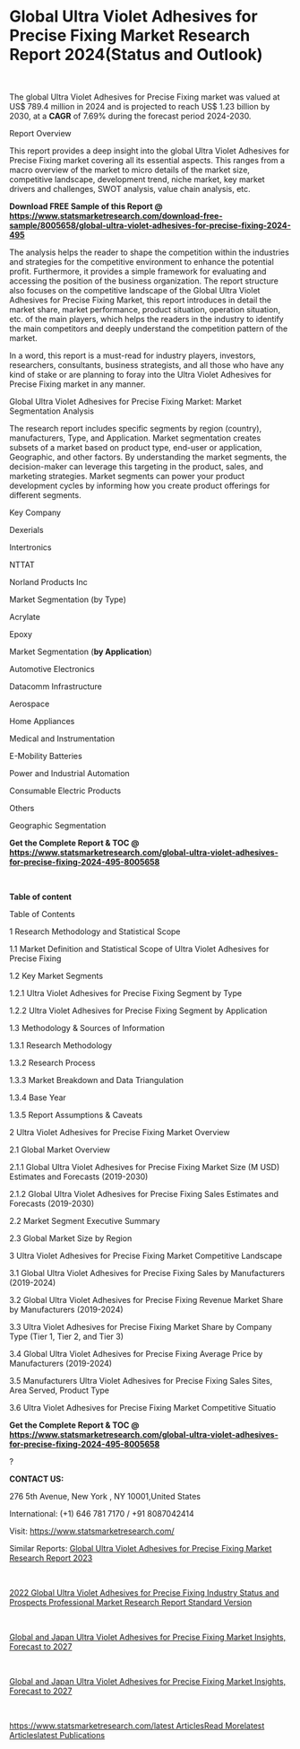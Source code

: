 <h1>Global Ultra Violet Adhesives for Precise Fixing Market Research Report 2024(Status and Outlook)</h1><br/><p>The global Ultra Violet Adhesives for Precise Fixing market was valued at US$ 789.4 million in 2024 and is projected to reach US$ 1.23 billion by 2030, at a <strong>CAGR</strong> of 7.69% during the forecast period 2024-2030.</p>
 
 
 
 <p>Report Overview</p>
 
 
 
 <p>This report provides a deep insight into the global Ultra Violet Adhesives for Precise Fixing market covering all its essential aspects. This ranges from a macro overview of the market to micro details of the market size, competitive landscape, development trend, niche market, key market drivers and challenges, SWOT analysis, value chain analysis, etc.</p>
 
 
 
 <p><strong>Download FREE Sample of this Report @ <a href="https://www.statsmarketresearch.com/download-free-sample/8005658/global-ultra-violet-adhesives-for-precise-fixing-2024-495">https://www.statsmarketresearch.com/download-free-sample/8005658/global-ultra-violet-adhesives-for-precise-fixing-2024-495</a></strong></p>
 
 
 
 <p>The analysis helps the reader to shape the competition within the industries and strategies for the competitive environment to enhance the potential profit. Furthermore, it provides a simple framework for evaluating and accessing the position of the business organization. The report structure also focuses on the competitive landscape of the Global Ultra Violet Adhesives for Precise Fixing Market, this report introduces in detail the market share, market performance, product situation, operation situation, etc. of the main players, which helps the readers in the industry to identify the main competitors and deeply understand the competition pattern of the market.</p>
 
 
 
 <p>In a word, this report is a must-read for industry players, investors, researchers, consultants, business strategists, and all those who have any kind of stake or are planning to foray into the Ultra Violet Adhesives for Precise Fixing market in any manner.</p>
 
 
 
 <p>Global Ultra Violet Adhesives for Precise Fixing Market: Market Segmentation Analysis</p>
 
 
 
 <p>The research report includes specific segments by region (country), manufacturers, Type, and Application. Market segmentation creates subsets of a market based on product type, end-user or application, Geographic, and other factors. By understanding the market segments, the decision-maker can leverage this targeting in the product, sales, and marketing strategies. Market segments can power your product development cycles by informing how you create product offerings for different segments.</p>
 
 
 
 <p>Key Company</p>
 
 
 
 <p>Dexerials</p>
 
 
 
 <p>Intertronics</p>
 
 
 
 <p>NTTAT</p>
 
 
 
 <p>Norland Products Inc</p>
 
 
 
 <p>Market Segmentation (by Type)</p>
 
 
 
 <p>Acrylate</p>
 
 
 
 <p>Epoxy</p>
 
 
 
 <p>Market Segmentation (<strong>by Application</strong>)</p>
 
 
 
 <p>Automotive Electronics</p>
 
 
 
 <p>Datacomm Infrastructure</p>
 
 
 
 <p>Aerospace</p>
 
 
 
 <p>Home Appliances</p>
 
 
 
 <p>Medical and Instrumentation</p>
 
 
 
 <p>E-Mobility Batteries</p>
 
 
 
 <p>Power and Industrial Automation</p>
 
 
 
 <p>Consumable Electric Products</p>
 
 
 
 <p>Others</p>
 
 
 
 <p>Geographic Segmentation</p>
 
 
 
 <div><b>Get the Complete Report & TOC @ <a href="https://www.statsmarketresearch.com/global-ultra-violet-adhesives-for-precise-fixing-2024-495-8005658">https://www.statsmarketresearch.com/global-ultra-violet-adhesives-for-precise-fixing-2024-495-8005658</a></b></div>
 
 
 
 <p><br />
 
 <b>Table of content</b></p>
 
 
 
 <p>Table of Contents<br />
 
 1 Research Methodology and Statistical Scope<br />
 
 1.1 Market Definition and Statistical Scope of Ultra Violet Adhesives for Precise Fixing<br />
 
 1.2 Key Market Segments<br />
 
 1.2.1 Ultra Violet Adhesives for Precise Fixing Segment by Type<br />
 
 1.2.2 Ultra Violet Adhesives for Precise Fixing Segment by Application<br />
 
 1.3 Methodology & Sources of Information<br />
 
 1.3.1 Research Methodology<br />
 
 1.3.2 Research Process<br />
 
 1.3.3 Market Breakdown and Data Triangulation<br />
 
 1.3.4 Base Year<br />
 
 1.3.5 Report Assumptions & Caveats<br />
 
 2 Ultra Violet Adhesives for Precise Fixing Market Overview<br />
 
 2.1 Global Market Overview<br />
 
 2.1.1 Global Ultra Violet Adhesives for Precise Fixing Market Size (M USD) Estimates and Forecasts (2019-2030)<br />
 
 2.1.2 Global Ultra Violet Adhesives for Precise Fixing Sales Estimates and Forecasts (2019-2030)<br />
 
 2.2 Market Segment Executive Summary<br />
 
 2.3 Global Market Size by Region<br />
 
 3 Ultra Violet Adhesives for Precise Fixing Market Competitive Landscape<br />
 
 3.1 Global Ultra Violet Adhesives for Precise Fixing Sales by Manufacturers (2019-2024)<br />
 
 3.2 Global Ultra Violet Adhesives for Precise Fixing Revenue Market Share by Manufacturers (2019-2024)<br />
 
 3.3 Ultra Violet Adhesives for Precise Fixing Market Share by Company Type (Tier 1, Tier 2, and Tier 3)<br />
 
 3.4 Global Ultra Violet Adhesives for Precise Fixing Average Price by Manufacturers (2019-2024)<br />
 
 3.5 Manufacturers Ultra Violet Adhesives for Precise Fixing Sales Sites, Area Served, Product Type<br />
 
 3.6 Ultra Violet Adhesives for Precise Fixing Market Competitive Situatio</p>
 
 
 
 <div><b>Get the Complete Report & TOC @ <a href="https://www.statsmarketresearch.com/global-ultra-violet-adhesives-for-precise-fixing-2024-495-8005658">https://www.statsmarketresearch.com/global-ultra-violet-adhesives-for-precise-fixing-2024-495-8005658</a></b></div>
 
 
 
 <p>? </p>
 
 
 
 <p><b>CONTACT US:</b><br />
 
 276 5th Avenue, New York , NY 10001,United States<br />
 
 International: (+1) 646 781 7170 / +91 8087042414<br />
 
 Visit: <a href="https://www.statsmarketresearch.com/">https://www.statsmarketresearch.com/</a><br />
 
 Similar Reports: <a href="https://www.statsmarketresearch.com/global-ultra-violet-adhesives-for-precise-fixing-2024-495-8005658">Global Ultra Violet Adhesives for Precise Fixing Market Research Report 2023</a><br />
 
 <br />
 
 <a href="https://www.statsmarketresearch.com/global-ultra-violet-adhesives-for-precise-fixing-2024-495-8005658">2022 Global Ultra Violet Adhesives for Precise Fixing Industry Status and Prospects Professional Market Research Report Standard Version</a><br />
 
 <br />
 
 <a href="https://www.statsmarketresearch.com/global-ultra-violet-adhesives-for-precise-fixing-2024-495-8005658">Global and Japan Ultra Violet Adhesives for Precise Fixing Market Insights, Forecast to 2027</a><br />
 
 <br />
 
 <a href="https://www.statsmarketresearch.com/global-ultra-violet-adhesives-for-precise-fixing-2024-495-8005658">Global and Japan Ultra Violet Adhesives for Precise Fixing Market Insights, Forecast to 2027</a><br />
 
 <br />
 
 <a href="https://gyeongbokgung.com">https://www.statsmarketresearch.com/</a><a href="https://hallyeomaritime.com">latest Articles</a><a href="https://jingwansa.com">Read More</a><a href="https://nguoiviet.jp/">latest Articles</a><a href="https://www.intelmarketresearch.com/">latest Publications</a></p>